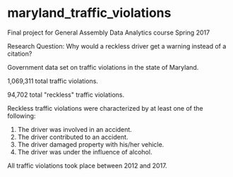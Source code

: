 # maryland_traffic_violations
Final project for General Assembly Data Analytics course Spring 2017

Research Question: Why would a reckless driver get a warning instead of a citation?

Government data set on traffic violations in the state of Maryland.

1,069,311 total traffic violations.

94,702 total "reckless" traffic violations.

Reckless traffic violations were characterized by at least one of the following:

1. The driver was involved in an accident.
2. The driver contributed to an accident.
3. The driver damaged property with his/her vehicle.
4. The driver was under the influence of alcohol.

All traffic violations took place between 2012 and 2017.
